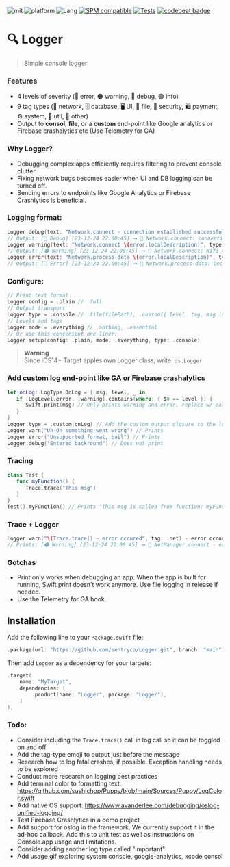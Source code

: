 ![mit](https://img.shields.io/badge/License-MIT-brightgreen.svg)
![platform](https://img.shields.io/badge/Platform-iOS/macOS-blue.svg)
![Lang](https://img.shields.io/badge/Language-Swift%205-orange.svg)
[![SPM compatible](https://img.shields.io/badge/SPM-compatible-4BC51D.svg?style=flat)](https://github.com/apple/swift)
[![Tests](https://github.com/sentryco/Logger/actions/workflows/Tests.yml/badge.svg)](https://github.com/sentryco/Logger/actions/workflows/Tests.yml)
[![codebeat badge](https://codebeat.co/badges/1b701174-9272-4fc9-9de4-3e12af2094d6)](https://codebeat.co/projects/github-com-sentryco-logger-main)

# 🔍 Logger

> Simple console logger

### Features
- 4 levels of severity (🔴 error, 🟠 warning, 🔵️ debug, 🟣 info)
- 9 tag types (📡 network, 🗄 database, 🖥 UI, 💾 file, 🔑 security, 🛍 payment, ⚙️ system, 🧰 util, 📝 other)
- Output to **consol**, **file**, or a **custom** end-point like Google analytics or Firebase crashalytics etc (Use Telemetry for GA)

### Why Logger?
- Debugging complex apps efficiently requires filtering to prevent console clutter.
- Fixing network bugs becomes easier when UI and DB logging can be turned off.
- Sending errors to endpoints like Google Analytics or Firebase Crashlytics is beneficial.

### Logging format:
```swift
Logger.debug(text: "Network.connect - connection established successfully", type: .net)
// Output: [🔵️ Debug] [23-12-24 22:00:45] ➞ 📡 Network.connect: connection established successfully
Logger.warning(text: "Network.connect \(error.localDescription)", type: .net)
// Output: [️🟠 Warning] [23-12-24 22:00:45] ➞ 📡 Network.connect: Wifi not turned on
Logger.error(text: "Network.process-data \(error.localDescription)", type: .net)
// Output: [🔴 Error] [23-12-24 22:00:45] ➞ 📡 Network.process-data: Decoding was unsuccessful. Nothing was saved
```

### Configure:
```swift
// Print text format
Logger.config = .plain // .full
// Output transport
Logger.type = .console // .file(filePath), .custom({ level, tag, msg in })
// Levels and tags
Logger.mode = .everything // .nothing, .essential
// Or use this convenient one-liner:
Logger.setup(config: .plain, mode: .everything, type: .console)
```

> **Warning**  
> Since iOS14+ Target apples own Logger class, write: `os.Logger`


### Add custom log end-point like GA or Firebase crashalytics
```swift
let onLog: LogType.OnLog = { msg, level, _ in
   if [LogLevel.error, .warning].contains(where: { $0 == level }) {
      Swift.print(msg) // Only prints warning and error, replace w/ call to GA etc
   }
}
Logger.type = .custom(onLog) // Add the custom output closure to the logger
Logger.warn("Uh-Oh something went wrong") // Prints
Logger.error("Unsupported format, bail") // Prints
Logger.debug("Entered backround") // Does not print
```

### Tracing
```swift
class Test {
   func myFunction() {
      Trace.trace("This msg")
   }
}
Test().myFunction() // Prints "This msg is called from function: myFunction in class: Test on line: 13"
```

### Trace + Logger
```swift
Logger.warn("\(Trace.trace() - error occured", tag: .net) - error occured") // Called inside NetManager.connect
// Prints: [️🟠 Warning] [23-12-24 22:00:45] ➞ 📡 NetManager.connect - error occured
```

### Gotchas
- Print only works when debugging an app. When the app is built for running, Swift.print doesn't work anymore. Use file logging in release if needed.
- Use the Telemetry for GA hook.

## Installation
Add the following line to your `Package.swift` file:

```swift
.package(url: "https://github.com/sentryco/Logger.git", branch: "main")
```

Then add `Logger` as a dependency for your targets:

```swift
.target(
    name: "MyTarget",
    dependencies: [
        .product(name: "Logger", package: "Logger"),
    ]
),
```

### Todo:
- Consider including the `Trace.trace()` call in log call so it can be toggled on and off
- Add the tag-type emoji to output just before the message
- Research how to log fatal crashes, if possible. Exception handling needs to be explored
- Conduct more research on logging best practices
- Add terminal color to formatting text: https://github.com/sushichop/Puppy/blob/main/Sources/Puppy/LogColor.swift
- Add native OS support:  https://www.avanderlee.com/debugging/oslog-unified-logging/
- Test Firebase Crashlytics in a demo project
- Add support for oslog in the framework. We currently support it in the ad-hoc callback. Add this to unit test as well as instructions on Console.app usage and limitations.
- Consider adding another log type called "important"
- Add usage gif exploring system console, google-analytics, xcode consol
